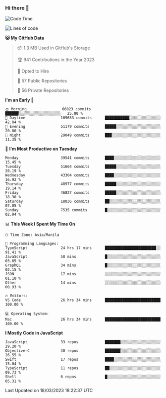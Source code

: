 ### Hi there 👋

<!--START_SECTION:waka-->
![Code Time](http://img.shields.io/badge/Code%20Time-3%2C746%20hrs%2051%20mins-blue)

![Lines of code](https://img.shields.io/badge/From%20Hello%20World%20I%27ve%20Written-101.5%20million%20lines%20of%20code-blue)

**🐱 My GitHub Data** 

> 📦 1.3 MB Used in GitHub's Storage 
 > 
> 🏆 941 Contributions in the Year 2023
 > 
> 💼 Opted to Hire
 > 
> 📜 57 Public Repositories 
 > 
> 🔑 56 Private Repositories 
 > 
**I'm an Early 🐤** 

```text
🌞 Morning                66023 commits       ██████░░░░░░░░░░░░░░░░░░░   25.80 % 
🌆 Daytime                109633 commits      ███████████░░░░░░░░░░░░░░   42.84 % 
🌃 Evening                51179 commits       █████░░░░░░░░░░░░░░░░░░░░   20.00 % 
🌙 Night                  29049 commits       ███░░░░░░░░░░░░░░░░░░░░░░   11.35 % 
```
📅 **I'm Most Productive on Tuesday** 

```text
Monday                   39541 commits       ████░░░░░░░░░░░░░░░░░░░░░   15.45 % 
Tuesday                  51664 commits       █████░░░░░░░░░░░░░░░░░░░░   20.19 % 
Wednesday                43304 commits       ████░░░░░░░░░░░░░░░░░░░░░   16.92 % 
Thursday                 48977 commits       █████░░░░░░░░░░░░░░░░░░░░   19.14 % 
Friday                   46827 commits       █████░░░░░░░░░░░░░░░░░░░░   18.30 % 
Saturday                 18036 commits       ██░░░░░░░░░░░░░░░░░░░░░░░   07.05 % 
Sunday                   7535 commits        █░░░░░░░░░░░░░░░░░░░░░░░░   02.94 % 
```


📊 **This Week I Spent My Time On** 

```text
🕑︎ Time Zone: Asia/Manila

💬 Programming Languages: 
TypeScript               24 hrs 17 mins      ███████████████████████░░   91.41 % 
JavaScript               58 mins             █░░░░░░░░░░░░░░░░░░░░░░░░   03.65 % 
GraphQL                  34 mins             █░░░░░░░░░░░░░░░░░░░░░░░░   02.15 % 
JSON                     17 mins             ░░░░░░░░░░░░░░░░░░░░░░░░░   01.10 % 
Other                    14 mins             ░░░░░░░░░░░░░░░░░░░░░░░░░   00.93 % 

🔥 Editors: 
VS Code                  26 hrs 34 mins      █████████████████████████   100.00 % 

💻 Operating System: 
Mac                      26 hrs 34 mins      █████████████████████████   100.00 % 
```

**I Mostly Code in JavaScript** 

```text
JavaScript               33 repos            ███████░░░░░░░░░░░░░░░░░░   29.20 % 
Objective-C              30 repos            ███████░░░░░░░░░░░░░░░░░░   26.55 % 
Swift                    17 repos            ████░░░░░░░░░░░░░░░░░░░░░   15.04 % 
TypeScript               11 repos            ██░░░░░░░░░░░░░░░░░░░░░░░   09.73 % 
Shell                    6 repos             █░░░░░░░░░░░░░░░░░░░░░░░░   05.31 % 
```




 Last Updated on 18/03/2023 18:22:37 UTC
<!--END_SECTION:waka-->


<!--
**rad182/rad182** is a ✨ _special_ ✨ repository because its `README.md` (this file) appears on your GitHub profile.

Here are some ideas to get you started:

- 🔭 I’m currently working on ...
- 🌱 I’m currently learning ...
- 👯 I’m looking to collaborate on ...
- 🤔 I’m looking for help with ...
- 💬 Ask me about ...
- 📫 How to reach me: ...
- 😄 Pronouns: ...
- ⚡ Fun fact: ...
-->
